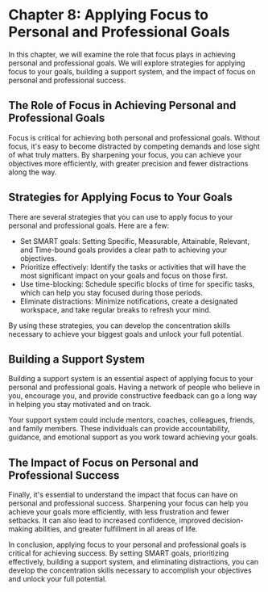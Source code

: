 Chapter 8: Applying Focus to Personal and Professional Goals
============================================================

In this chapter, we will examine the role that focus plays in achieving personal and professional goals. We will explore strategies for applying focus to your goals, building a support system, and the impact of focus on personal and professional success.

The Role of Focus in Achieving Personal and Professional Goals
--------------------------------------------------------------

Focus is critical for achieving both personal and professional goals. Without focus, it's easy to become distracted by competing demands and lose sight of what truly matters. By sharpening your focus, you can achieve your objectives more efficiently, with greater precision and fewer distractions along the way.

Strategies for Applying Focus to Your Goals
-------------------------------------------

There are several strategies that you can use to apply focus to your personal and professional goals. Here are a few:

* Set SMART goals: Setting Specific, Measurable, Attainable, Relevant, and Time-bound goals provides a clear path to achieving your objectives.
* Prioritize effectively: Identify the tasks or activities that will have the most significant impact on your goals and focus on those first.
* Use time-blocking: Schedule specific blocks of time for specific tasks, which can help you stay focused during those periods.
* Eliminate distractions: Minimize notifications, create a designated workspace, and take regular breaks to refresh your mind.

By using these strategies, you can develop the concentration skills necessary to achieve your biggest goals and unlock your full potential.

Building a Support System
-------------------------

Building a support system is an essential aspect of applying focus to your personal and professional goals. Having a network of people who believe in you, encourage you, and provide constructive feedback can go a long way in helping you stay motivated and on track.

Your support system could include mentors, coaches, colleagues, friends, and family members. These individuals can provide accountability, guidance, and emotional support as you work toward achieving your goals.

The Impact of Focus on Personal and Professional Success
--------------------------------------------------------

Finally, it's essential to understand the impact that focus can have on personal and professional success. Sharpening your focus can help you achieve your goals more efficiently, with less frustration and fewer setbacks. It can also lead to increased confidence, improved decision-making abilities, and greater fulfillment in all areas of life.

In conclusion, applying focus to your personal and professional goals is critical for achieving success. By setting SMART goals, prioritizing effectively, building a support system, and eliminating distractions, you can develop the concentration skills necessary to accomplish your objectives and unlock your full potential.
